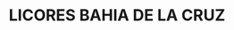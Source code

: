 ---
title: "LICORES BAHIA DE LA CRUZ"
url: /buenaventura/licores-bahia-de-la-cruz/
shop: alcohol
---
